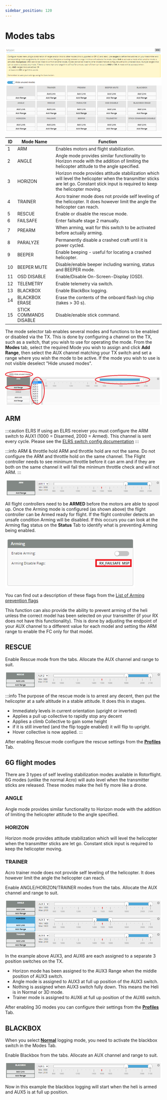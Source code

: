 ```yaml
---
sidebar_position: 120
---
```


# Modes tabs

![Modes](./img/modes-main.png)

| **ID** | **Mode Name** | **Function** |
|--|--|--|
| 1 | ARM | Enables motors and flight stabilization. |
| 2 | ANGLE | Angle mode provides similar functionality to Horizon mode with the addition of limiting the helicopter attitude to the angle specified. |
| 3 | HORIZON | Horizon mode provides attitude stabilization which will level the helicopter when the transmitter sticks are let go. Constant stick input is required to keep the helicopter moving. |
| 4 | TRAINER | Acro trainer mode does not provide self leveling of the helicopter. It does however limit the angle the helicopter can reach. |
| 5 | RESCUE | Enable or disable the rescue mode. |
| 6 | FAILSAFE | Enter failsafe stage 2 manually. |
| 7 | PREARM | When arming, wait for this switch to be activated before actually arming. |
| 8 | PARALYZE | Permanently disable a crashed craft until it is power cycled. |
| 9 | BEEPER | Enable beeping - useful for locating a crashed helicopter. |
| 10 | BEEPER MUTE | Disable/enable beeper including warning, status and BEEPER mode. |
| 11 | OSD DISABLE | Enable/Disable On-Screen-Display (OSD). |
| 12 | TELEMETRY | Enable telemetry via switch.|
| 13 | BLACKBOX | Enable BlackBox logging. |
| 14 | BLACKBOX ERASE | Erase the contents of the onboard flash log chip (takes > 30 s). |
| 15 | STICK COMMANDS DISABLE | Disable/enable stick command. |


The mode selector tab enables several modes and functions to be enabled or disabled via the TX. This is done by configuring a channel on the TX, such as a switch, that you wish to use for operating the mode. From the **Modes** tab, select the required Mode you wish to assign and click **Add Range**, then select the AUX channel matching your TX switch and set a range where you wish the mode to be active. If the mode you wish to use is not visible deselect "Hide unused modes".

![Modes](./img/modes-1.png)

## ARM
:::caution ELRS
If using an ELRS receiver you must configure the ARM switch to AUX1 (1000 = Disarmed, 2000 = Armed). This channel is sent every cycle. Please see the [ELRS switch config documentation](https://www.expresslrs.org/software/switch-config/) 
:::

:::info ARM & throttle hold
ARM and throttle hold are not the same. Do not configure the ARM and throttle hold on the same channel. The Flight controller needs to see minimum throttle before it can arm and if they are both on the same channel it will fail the minimum throttle check and will not ARM.
:::

![Modes](./img/modes-arm.png)

All flight controllers need to be **ARMED** before the motors are able to spool up. Once the Arming mode is configured (as shown above) the flight controller can be Armed ready for flight. If the flight controller detects an unsafe condition Arming will be disabled. If this occurs you can look at the Arming flag status on the **Status** Tab to identify what is preventing Arming being enabled.    

![Modes](./img/modes-flags.png)

You can find out a description of these flags from the [List of Arming prevention flags](https://betaflight.com/docs/wiki/guides/current/Arming-Sequence-And-Safety#description-of-arming-prevention-flags)

This function can also provide the ability to prevent arming of the heli unless the correct model has been selected on your transmitter (if your RX does not have this functionality). This is done by adjusting the endpoint of your AUX channel to a different value for each model and setting the ARM range to enable the FC only for that model.   

## RESCUE
Enable Rescue mode from the tabs. Allocate the AUX channel and range to suit.

![Modes](./img/modes-rescue.png)

:::info
The purpose of the rescue mode is to arrest any decent, then put the helicopter at a safe altitude in a stable attitude. It does this in stages.   
* Immediately levels in current orientation (upright or inverted)
* Applies a pull up collective to rapidly stop any decent  
* Applies a climb Collective to gain some height
* if it is still inverted (and the flip toggle enabled) it will flip to upright.
* Hover collective is now applied.
:::

After enabling Rescue mode configure the rescue settings from the [**Profiles**](../Configurator/Profiles.md#rescue-settings) Tab.

## 6G flight modes
There are 3 types of self leveling stabilization modes available in Rotorflight. 6G modes (unlike the normal Acro) will auto level when the transmitter sticks are released. These modes make the heli fly more like a drone.  

### ANGLE
Angle mode provides similar functionality to Horizon mode with the addition of limiting the helicopter attitude to the angle specified. 

### HORIZON
Horizon mode provides attitude stabilization which will level the helicopter when the transmitter sticks are let go. Constant stick input is required to keep the helicopter moving.

### TRAINER
Acro trainer mode does not provide self leveling of the helicopter. It does however limit the angle the helicopter can reach. 

Enable ANGLE/HORIZON/TRAINER modes from the tabs. Allocate the AUX channel and range to suit.

![Modes](./img/modes-3g.png)

In the example above AUX3, and AUX6 are each assigned to a separate 3 position switches on the TX. 

- Horizon mode has been assigned to the AUX3 Range when the middle position of AUX3 switch.
- Angle mode is assigned to AUX3 at full up position of the AUX3 switch.
- Nothing is assigned when AUX3 switch fully down. This means the Heli is in Normal or 3D mode. 
- Trainer mode is assigned to AUX6 at full up position of the AUX6 switch.

After enabling 3G modes you can configure their settings from the [**Profiles**](../Configurator/Profiles#auto-leveling-settings) Tab.

## BLACKBOX

When you select [**Normal**](../Configurator/Blackbox.md#logging-mode) logging mode, you need to activate the blackbox switch in the Modes Tab.

Enable Blackbox from the tabs. Allocate an AUX channel and range to suit.

![Modes](./img/modes-blackbox.png)

Now in this example the blackbox logging will start when the heli is armed and AUX5 is at full up position.
